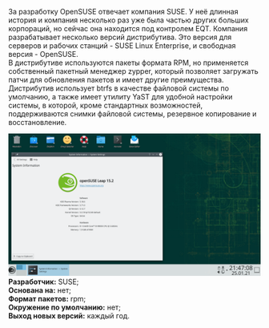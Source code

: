 За разработку OpenSUSE отвечает компания SUSE. У неё длинная история и компания несколько раз уже была частью других больших корпораций, но сейчас она находится под контролем EQT. Компания разрабатывает несколько версий дистрибутива. Это версия для серверов и рабочих станций - SUSE Linux Enterprise, и свободная версия - OpenSUSE.  
В дистрибутиве используются пакеты формата RPM, но применяется собственный пакетный менеджер zypper, который позволяет загружать патчи для обновления пакетов и имеет другие преимущества. Дистрибутив использует btrfs в качестве файловой системы по умолчанию, а также имеет утилиту YaST для удобной настройки системы, в которой, кроме стандартных возможностей, поддерживаются снимки файловой системы, резервное копирование и восстановление.


![image.png](./images/opensuse_1.png)  
**Разработчик:** SUSE;  
**Основана на:** нет;  
**Формат пакетов:** rpm;  
**Окружение по умолчанию:** нет;  
**Выход новых версий:** каждый год.

